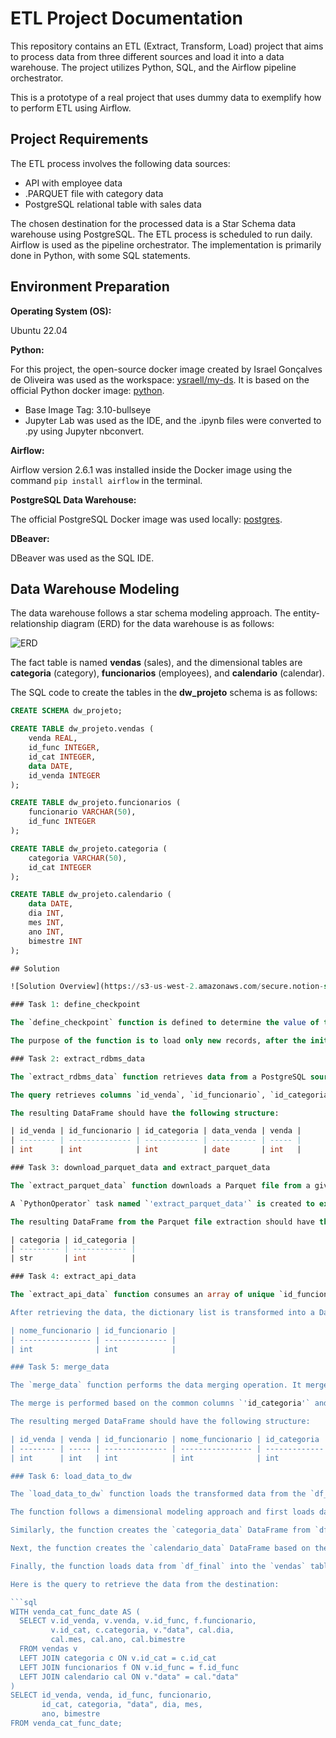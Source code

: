 

# ETL Project Documentation

This repository contains an ETL (Extract, Transform, Load) project that aims to process data from three different sources and load it into a data warehouse. The project utilizes Python, SQL, and the Airflow pipeline orchestrator.

This is a prototype of a real project that uses dummy data to exemplify how to perform ETL using Airflow.

## Project Requirements

The ETL process involves the following data sources:

- API with employee data
- .PARQUET file with category data
- PostgreSQL relational table with sales data

The chosen destination for the processed data is a Star Schema data warehouse using PostgreSQL. The ETL process is scheduled to run daily. Airflow is used as the pipeline orchestrator. The implementation is primarily done in Python, with some SQL statements.

## Environment Preparation

**Operating System (OS):**

Ubuntu 22.04

**Python:**

For this project, the open-source docker image created by Israel Gonçalves de Oliveira was used as the workspace: [ysraell/my-ds](https://github.com/ysraell/my-ds). It is based on the official Python docker image: [python](https://hub.docker.com/_/python).

- Base Image Tag: 3.10-bullseye
- Jupyter Lab was used as the IDE, and the .ipynb files were converted to .py using Jupyter nbconvert.

**Airflow:**

Airflow version 2.6.1 was installed inside the Docker image using the command `pip install airflow` in the terminal.

**PostgreSQL Data Warehouse:**

The official PostgreSQL Docker image was used locally: [postgres](https://hub.docker.com/_/postgres).

**DBeaver:**

DBeaver was used as the SQL IDE.

## Data Warehouse Modeling

The data warehouse follows a star schema modeling approach. The entity-relationship diagram (ERD) for the data warehouse is as follows:

![ERD](https://s3-us-west-2.amazonaws.com/secure.notion-static.com/8297560f-76b9-42d5-8e87-80111ea7df45/Untitled.png)

The fact table is named **vendas** (sales), and the dimensional tables are **categoria** (category), **funcionarios** (employees), and **calendario** (calendar).

The SQL code to create the tables in the **dw_projeto** schema is as follows:

```sql
CREATE SCHEMA dw_projeto;

CREATE TABLE dw_projeto.vendas (
    venda REAL,
    id_func INTEGER,
    id_cat INTEGER,
    data DATE,
    id_venda INTEGER
);

CREATE TABLE dw_projeto.funcionarios (
    funcionario VARCHAR(50),
    id_func INTEGER
);

CREATE TABLE dw_projeto.categoria (
    categoria VARCHAR(50),
    id_cat INTEGER
);

CREATE TABLE dw_projeto.calendario (
    data DATE,
    dia INT,
    mes INT,
    ano INT,
    bimestre INT
);

## Solution

![Solution Overview](https://s3-us-west-2.amazonaws.com/secure.notion-static.com/b6d29c85-d894-4866-b6ee-4cf6e1a738d9/Untitled.png)

### Task 1: define_checkpoint

The `define_checkpoint` function is defined to determine the value of the `checkpoint` variable. It checks if a file named `checkpoint.txt` exists in the specified path. If the file does not exist, the checkpoint is set to 0. Otherwise, it reads the content of the file and assigns it to the `checkpoint` variable. The function returns the checkpoint value.

The purpose of the function is to load only new records, after the initial load, from the `public.venda` table.

### Task 2: extract_rdbms_data

The `extract_rdbms_data` function retrieves data from a PostgreSQL source database and filters it based on the checkpoint value. It connects to a PostgreSQL database using the connection named "postgresDB" defined in Airflow. The function constructs a SQL query using the checkpoint value to filter the results.

The query retrieves columns `id_venda`, `id_funcionario`, `id_categoria`, `data_venda`, and `venda` from a table named "venda" where `id_venda` is greater than the checkpoint value. The results are stored in a pandas DataFrame. The `data_venda` column is cast to a datetime data type.

The resulting DataFrame should have the following structure:

| id_venda | id_funcionario | id_categoria | data_venda | venda |
| -------- | -------------- | ------------ | ---------- | ----- |
| int      | int            | int          | date       | int   |

### Task 3: download_parquet_data and extract_parquet_data

The `extract_parquet_data` function downloads a Parquet file from a given URL using the `download_parquet_data` function. It reads the downloaded Parquet file into a pandas DataFrame and renames the column "id" to "id_categoria". The downloaded Parquet file is then removed from the file system.

A `PythonOperator` task named `'extract_parquet_data'` is created to execute the `extract_parquet_data` function.

The resulting DataFrame from the Parquet file extraction should have the following structure:

| categoria | id_categoria |
| --------- | ------------ |
| str       | int          |

### Task 4: extract_api_data

The `extract_api_data` function consumes an array of unique `id_funcionario` values and makes API requests to retrieve the corresponding employee names. It uses a base URL and appends each `id_funcionario` value to construct the API endpoint. The function sends a GET request to the API, retrieves the response text, and creates a dictionary containing the employee's name (`nome_funcionario`) and ID (`id_funcionario`). The dictionaries are then saved in a list.

After retrieving the data, the dictionary list is transformed into a DataFrame with the following structure:

| nome_funcionario | id_funcionario |
| ---------------- | -------------- |
| int              | int            |

### Task 5: merge_data

The `merge_data` function performs the data merging operation. It merges three DataFrames created before (API, Table, and Parquet).

The merge is performed based on the common columns `'id_categoria'` and `'id_funcionario'`. The function first merges the `query_venda` and `df_parquet` DataFrames on the column `'id_categoria'`. It then converts the `df_api` list of dictionaries into a DataFrame and merges it with the previously merged DataFrame on the column `'id_funcionario'`.

The resulting merged DataFrame should have the following structure:

| id_venda | venda | id_funcionario | nome_funcionario | id_categoria | nome_categoria | data_venda |
| -------- | ----- | -------------- | ---------------- | ------------- | -------------- | ---------- |
| int      | int   | int            | int              | int           | date           | date       |

### Task 6: load_data_to_dw

The `load_data_to_dw` function loads the transformed data from the `df_final` DataFrame (created in the `merge_data` task) to the destination data warehouse (DW). It connects to the destination PostgreSQL database using the connection named "dw_dest" defined in Airflow.

The function follows a dimensional modeling approach and first loads data into the dimensional tables. It extracts the columns `'nome_funcionario'` and `'id_funcionario'` from `df_final` to create the `funcionarios_data` DataFrame, which represents the `funcionarios` table. The `funcionarios_data` DataFrame is inserted into the `dw_projeto.funcionarios` table.

Similarly, the function creates the `categoria_data` DataFrame from `df_final` to represent the `categoria` table and inserts it into the `dw_projeto.categoria` table.

Next, the function creates the `calendario_data` DataFrame based on the distinct dates in `df_final`. It extracts the day, month, year, and bimestre (calculated based on the month) components from the `data_venda` column. The `calendario_data` DataFrame is then inserted into the `dw_projeto.calendario` table.

Finally, the function loads data from `df_final` into the `vendas` table, the factual table. It selects the columns `'venda'`, `'id_funcionario'`, `'id_categoria'`, `'data_venda'`, and `'id_venda'` from `df_final` and inserts the data into the `dw_projeto.vendas` table.

Here is the query to retrieve the data from the destination:

```sql
WITH venda_cat_func_date AS (
  SELECT v.id_venda, v.venda, v.id_func, f.funcionario,
         v.id_cat, c.categoria, v."data", cal.dia,
         cal.mes, cal.ano, cal.bimestre
  FROM vendas v
  LEFT JOIN categoria c ON v.id_cat = c.id_cat
  LEFT JOIN funcionarios f ON v.id_func = f.id_func
  LEFT JOIN calendario cal ON v."data" = cal."data"
)
SELECT id_venda, venda, id_func, funcionario,
       id_cat, categoria, "data", dia, mes,
       ano, bimestre
FROM venda_cat_func_date;

